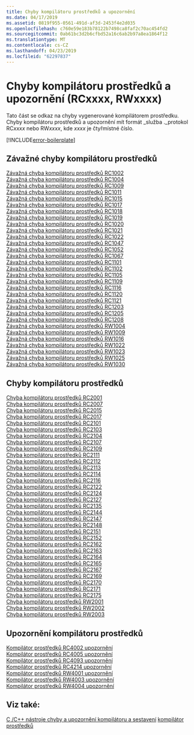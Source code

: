 ```yaml
---
title: Chyby kompilátoru prostředků a upozornění
ms.date: 04/17/2019
ms.assetid: 0819f955-0561-491d-af3d-2453f4e2d035
ms.openlocfilehash: c760e59e183b78122b7498ca8faf2c70ac454fd2
ms.sourcegitcommit: 0ab61bc3d2b6cfbd52a16c6ab2b97a8ea1864f12
ms.translationtype: MT
ms.contentlocale: cs-CZ
ms.lasthandoff: 04/23/2019
ms.locfileid: "62297837"
---
```

# <a name="resource-compiler-errors-and-warnings-rcxxxx-rwxxxx"></a>Chyby kompilátoru prostředků a upozornění (RCxxxx, RWxxxx)

Tato část se odkaz na chyby vygenerované kompilátorem prostředku. Chyby kompilátoru prostředků a upozornění mít formát _služba ._protokol RC*xxxx* nebo RW*xxxx*, kde *xxxx* je čtyřmístné číslo.

[!INCLUDE[error-boilerplate](../../error-messages/includes/error-boilerplate.md)]

## <a name="resource-compiler-fatal-errors"></a>Závažné chyby kompilátoru prostředků

[Závažná chyba kompilátoru prostředků RC1002](resource-compiler-fatal-error-rc1002.md) \
[Závažná chyba kompilátoru prostředků RC1004](resource-compiler-fatal-error-rc1004.md) \
[Závažná chyba kompilátoru prostředků RC1009](resource-compiler-fatal-error-rc1009.md) \
[Závažná chyba kompilátoru prostředků RC1011](resource-compiler-fatal-error-rc1011.md) \
[Závažná chyba kompilátoru prostředků RC1015](resource-compiler-fatal-error-rc1015.md) \
[Závažná chyba kompilátoru prostředků RC1017](resource-compiler-fatal-error-rc1017.md) \
[Závažná chyba kompilátoru prostředků RC1018](resource-compiler-fatal-error-rc1018.md) \
[Závažná chyba kompilátoru prostředků RC1019](resource-compiler-fatal-error-rc1019.md) \
[Závažná chyba kompilátoru prostředků RC1020](resource-compiler-fatal-error-rc1020.md) \
[Závažná chyba kompilátoru prostředků RC1021](resource-compiler-fatal-error-rc1021.md) \
[Závažná chyba kompilátoru prostředků RC1022](resource-compiler-fatal-error-rc1022.md) \
[Závažná chyba kompilátoru prostředků RC1047](resource-compiler-fatal-error-rc1047.md) \
[Závažná chyba kompilátoru prostředků RC1052](resource-compiler-fatal-error-rc1052.md) \
[Závažná chyba kompilátoru prostředků RC1067](resource-compiler-fatal-error-rc1067.md) \
[Závažná chyba kompilátoru prostředků RC1101](resource-compiler-fatal-error-rc1101.md) \
[Závažná chyba kompilátoru prostředků RC1102](resource-compiler-fatal-error-rc1102.md) \
[Závažná chyba kompilátoru prostředků RC1105](resource-compiler-fatal-error-rc1105.md) \
[Závažná chyba kompilátoru prostředků RC1109](resource-compiler-fatal-error-rc1109.md) \
[Závažná chyba kompilátoru prostředků RC1116](resource-compiler-fatal-error-rc1116.md) \
[Závažná chyba kompilátoru prostředků RC1120](resource-compiler-fatal-error-rc1120.md) \
[Závažná chyba kompilátoru prostředků RC1121](resource-compiler-fatal-error-rc1121.md) \
[Závažná chyba kompilátoru prostředků RC1203](resource-compiler-fatal-error-rc1203.md) \
[Závažná chyba kompilátoru prostředků RC1205](resource-compiler-fatal-error-rc1205.md) \
[Závažná chyba kompilátoru prostředků RC1208](resource-compiler-fatal-error-rc1208.md) \
[Závažná chyba kompilátoru prostředků RW1004](resource-compiler-fatal-error-rw1004.md) \
[Závažná chyba kompilátoru prostředků RW1009](resource-compiler-fatal-error-rw1009.md) \
[Závažná chyba kompilátoru prostředků RW1016](resource-compiler-fatal-error-rw1016.md) \
[Závažná chyba kompilátoru prostředků RW1022](resource-compiler-fatal-error-rw1022.md) \
[Závažná chyba kompilátoru prostředků RW1023](resource-compiler-fatal-error-rw1023.md) \
[Závažná chyba kompilátoru prostředků RW1025](resource-compiler-fatal-error-rw1025.md) \
[Závažná chyba kompilátoru prostředků RW1030](resource-compiler-fatal-error-rw1030.md)

## <a name="resource-compiler-errors"></a>Chyby kompilátoru prostředků

[Chyba kompilátoru prostředků RC2001](resource-compiler-error-rc2001.md) \
[Chyba kompilátoru prostředků RC2007](resource-compiler-error-rc2007.md) \
[Chyba kompilátoru prostředků RC2015](resource-compiler-error-rc2015.md) \
[Chyba kompilátoru prostředků RC2017](resource-compiler-error-rc2017.md) \
[Chyba kompilátoru prostředků RC2101](resource-compiler-error-rc2101.md) \
[Chyba kompilátoru prostředků RC2103](resource-compiler-error-rc2103.md) \
[Chyba kompilátoru prostředků RC2104](resource-compiler-error-rc2104.md) \
[Chyba kompilátoru prostředků RC2107](resource-compiler-error-rc2107.md) \
[Chyba kompilátoru prostředků RC2109](resource-compiler-error-rc2109.md) \
[Chyba kompilátoru prostředků RC2111](resource-compiler-error-rc2111.md) \
[Chyba kompilátoru prostředků RC2112](resource-compiler-error-rc2112.md) \
[Chyba kompilátoru prostředků RC2113](resource-compiler-error-rc2113.md) \
[Chyba kompilátoru prostředků RC2114](resource-compiler-error-rc2114.md) \
[Chyba kompilátoru prostředků RC2116](resource-compiler-error-rc2116.md) \
[Chyba kompilátoru prostředků RC2122](resource-compiler-error-rc2122.md) \
[Chyba kompilátoru prostředků RC2124](resource-compiler-error-rc2124.md) \
[Chyba kompilátoru prostředků RC2127](resource-compiler-error-rc2127.md) \
[Chyba kompilátoru prostředků RC2135](resource-compiler-error-rc2135.md) \
[Chyba kompilátoru prostředků RC2144](resource-compiler-error-rc2144.md) \
[Chyba kompilátoru prostředků RC2147](resource-compiler-error-rc2147.md) \
[Chyba kompilátoru prostředků RC2148](resource-compiler-error-rc2148.md) \
[Chyba kompilátoru prostředků RC2151](resource-compiler-error-rc2151.md) \
[Chyba kompilátoru prostředků RC2152](resource-compiler-error-rc2152.md) \
[Chyba kompilátoru prostředků RC2162](resource-compiler-error-rc2162.md) \
[Chyba kompilátoru prostředků RC2163](resource-compiler-error-rc2163.md) \
[Chyba kompilátoru prostředků RC2164](resource-compiler-error-rc2164.md) \
[Chyba kompilátoru prostředků RC2165](resource-compiler-error-rc2165.md) \
[Chyba kompilátoru prostředků RC2167](resource-compiler-error-rc2167.md) \
[Chyba kompilátoru prostředků RC2169](resource-compiler-error-rc2169.md) \
[Chyba kompilátoru prostředků RC2170](resource-compiler-error-rc2170.md) \
[Chyba kompilátoru prostředků RC2171](resource-compiler-error-rc2171.md) \
[Chyba kompilátoru prostředků RC2175](resource-compiler-error-rc2175.md) \
[Chyba kompilátoru prostředků RW2001](resource-compiler-error-rw2001.md) \
[Chyba kompilátoru prostředků RW2002](resource-compiler-error-rw2002.md) \
[Chyba kompilátoru prostředků RW2003](resource-compiler-error-rw2003.md)

## <a name="resource-compiler-warnings"></a>Upozornění kompilátoru prostředků

[Kompilátor prostředků RC4002 upozornění](resource-compiler-warning-rc4002.md) \
[Kompilátor prostředků RC4005 upozornění](resource-compiler-warning-rc4005.md) \
[Kompilátor prostředků RC4093 upozornění](resource-compiler-warning-rc4093.md) \
[Kompilátor prostředků RC4214 upozornění](resource-compiler-warning-rc4214.md) \
[Kompilátor prostředků RW4001 upozornění](resource-compiler-warning-rw4001.md) \
[Kompilátor prostředků RW4003 upozornění](resource-compiler-warning-rw4003.md) \
[Kompilátor prostředků RW4004 upozornění](resource-compiler-warning-rw4004.md)

## <a name="see-also"></a>Viz také:

[C /C++ nástroje chyby a upozornění kompilátoru a sestavení](../compiler-errors-1/c-cpp-build-errors.md)
[kompilátor prostředků](/windows/desktop/menurc/resource-compiler)
